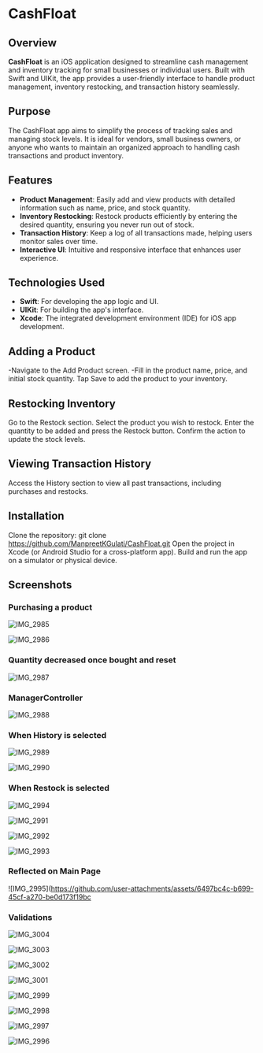 # CashFloat

## Overview
**CashFloat** is an iOS application designed to streamline cash management and inventory tracking for small businesses or individual users. Built with Swift and UIKit, the app provides a user-friendly interface to handle product management, inventory restocking, and transaction history seamlessly.

## Purpose
The CashFloat app aims to simplify the process of tracking sales and managing stock levels. It is ideal for vendors, small business owners, or anyone who wants to maintain an organized approach to handling cash transactions and product inventory.

## Features
- **Product Management**: Easily add and view products with detailed information such as name, price, and stock quantity.
- **Inventory Restocking**: Restock products efficiently by entering the desired quantity, ensuring you never run out of stock.
- **Transaction History**: Keep a log of all transactions made, helping users monitor sales over time.
- **Interactive UI**: Intuitive and responsive interface that enhances user experience.

## Technologies Used
- **Swift**: For developing the app logic and UI.
- **UIKit**: For building the app's interface.
- **Xcode**: The integrated development environment (IDE) for iOS app development.

## Adding a Product
-Navigate to the Add Product screen.
-Fill in the product name, price, and initial stock quantity.
Tap Save to add the product to your inventory.
## Restocking Inventory
Go to the Restock section.
Select the product you wish to restock.
Enter the quantity to be added and press the Restock button.
Confirm the action to update the stock levels.
## Viewing Transaction History
Access the History section to view all past transactions, including purchases and restocks.

## Installation

Clone the repository: git clone https://github.com/ManpreetKGulati/CashFloat.git
Open the project in Xcode (or Android Studio for a cross-platform app).
Build and run the app on a simulator or physical device.

## Screenshots

### Purchasing a product
![IMG_2985](https://github.com/user-attachments/assets/138cf857-861d-47b1-b837-081876377900)

![IMG_2986](https://github.com/user-attachments/assets/0e81ec8a-ea6b-4cc3-b12c-46a370509fd1)

### Quantity decreased once bought and reset
![IMG_2987](https://github.com/user-attachments/assets/cc206181-319b-4d20-ad78-d9e0a3099fca)

### ManagerController
![IMG_2988](https://github.com/user-attachments/assets/5090517e-471c-4eb1-8384-c85cf2259f76)

### When History is selected
![IMG_2989](https://github.com/user-attachments/assets/155566da-0983-4ff1-881d-afde14ade7e8)

![IMG_2990](https://github.com/user-attachments/assets/578bc3e3-2e4c-4d57-8239-998d8a5dac04)

### When Restock is selected
![IMG_2994](https://github.com/user-attachments/assets/6737b341-a57f-418e-9161-9fe2bcd74c4b)

![IMG_2991](https://github.com/user-attachments/assets/f693e021-2a2a-485e-81ec-2ff109b7abe8)

![IMG_2992](https://github.com/user-attachments/assets/750a334d-936c-4b28-92cd-e0340f9e3d3c)

![IMG_2993](https://github.com/user-attachments/assets/2f9e8631-5dd9-4a89-a7d2-5d9d82d8cb5c)

### Reflected on Main Page

![IMG_2995](https://github.com/user-attachments/assets/6497bc4c-b699-45cf-a270-be0d173f19bc


### Validations


![IMG_3004](https://github.com/user-attachments/assets/2d711df4-a3c5-4854-b518-547eb3082046)

![IMG_3003](https://github.com/user-attachments/assets/65ebad0f-00a1-4fa6-b162-0c5fc566f2e2)

![IMG_3002](https://github.com/user-attachments/assets/98021590-2cdc-411e-96c0-2417998d254f)

![IMG_3001](https://github.com/user-attachments/assets/97cdd9b9-0134-4c38-bcf7-1f6fe7ae4ec6)

![IMG_2999](https://github.com/user-attachments/assets/e32a6060-1764-4dc9-bef0-9081ba4cc117)

![IMG_2998](https://github.com/user-attachments/assets/f38639a9-777f-4ffd-8eb4-1a9a252770ce)

![IMG_2997](https://github.com/user-attachments/assets/2a475113-f032-4847-beca-1d5db75afddf)

![IMG_2996](https://github.com/user-attachments/assets/c506dd22-357c-4231-90dc-d28d8470610f)









